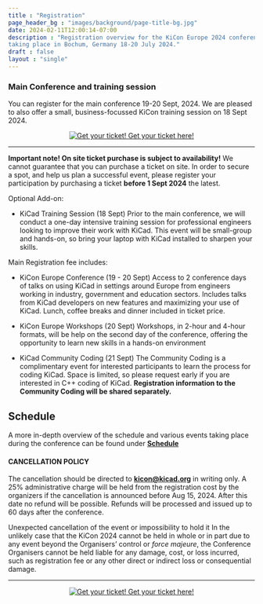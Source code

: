 ```yaml
---
title : "Registration"
page_header_bg : "images/background/page-title-bg.jpg"
date: 2024-02-11T12:00:14-07:00
description : "Registration overview for the KiCon Europe 2024 conference
taking place in Bochum, Germany 18-20 July 2024."
draft : false
layout : "single"
---
```


### Main Conference and training session

You can register for the main conference 19-20 Sept, 2024.
We are pleased to also offer a small, business-focussed KiCon training
session on 18 Sept 2024.

<center>
    <a href="https://pretix.eu/kicad/kiconeurope2024/"
        class="btn btn-primary btn-lg"
        target="blank" rel="noopener noreferrer"
        style="padding:32px;margin-top:30px;margin-bottom:30px">
        <img src="../images/icon/ticket.png" alt="Get your ticket!">
    <span>Get your ticket here!</span></a>
</center>
<hr>

**Important note! On site ticket purchase is subject to availability!** We cannot
guarantee that you can purchase a ticket on site. In order
to secure a spot, and help us plan a successful event, please register your
participation by purchasing a ticket **before 1 Sept 2024** the latest.

Optional Add-on:

- KiCad Training Session (18 Sept)
Prior to the main conference, we will conduct a one-day intensive training session
for professional engineers looking to improve their work with KiCad.  This event
will be small-group and hands-on, so bring your laptop with KiCad installed to
sharpen your skills.


Main Registration fee includes:

- KiCon Europe Conference (19 - 20 Sept)
Access to 2 conference days of talks on using KiCad in settings around Europe from
engineers working in industry, government and education sectors.  Includes talks
from KiCad developers on new features and maximizing your use of KiCad.  Lunch,
coffee breaks and dinner included in ticket price.

- KiCon Europe Workshops (20 Sept)
Workshops, in 2-hour and 4-hour formats, will be help on the second day of the
conference, offering the opportunity to learn new skills in a hands-on environment

- KiCad Community Coding (21 Sept)
The Community Coding is a complimentary event for interested participants to learn
the process for coding KiCad.  Space is limited, so please request early if you are
interested in C++ coding of KiCad.
**Registration information to the Community Coding will be shared separately.**

## Schedule
A more in-depth overview of the schedule and various events taking place during
the conference can be found under [**Schedule**](../schedule/)

#### CANCELLATION POLICY

The cancellation should be directed to **kicon@kicad.org** in writing
only. A 25% administrative charge will be held from the registration cost by
the organizers if the cancellation is announced before Aug 15, 2024. After this
date no refund will be possible. Refunds will be processed and issued up to 60
days after the conference.

Unexpected cancellation of the event or impossibility to hold it
In the unlikely case that the KiCon 2024 cannot be held in whole or in part
due to any event beyond the Organisers’ control or *force majeure*, the
Conference Organisers cannot be held liable for any damage, cost, or loss
incurred, such as registration fee or any other direct or indirect loss or
consequential damage.

<hr>
<center>
    <a href="https://pretix.eu/kicad/kiconeurope2024/"
        class="btn btn-primary btn-lg"
        target="blank" rel="noopener noreferrer"
        style="padding:32px;margin-top:30px;margin-bottom:30px">
        <img src="../images/icon/ticket.png" alt="Get your ticket!">
    <span>Get your ticket here!</span></a>
</center>
